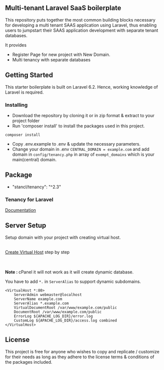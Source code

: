 ## Multi-tenant Laravel SaaS boilerplate

This repository puts together the most common building blocks necessary for developing a multi tenant SAAS application using Laravel, thus enabling users to jumpstart their SAAS application development with separate tenant databases.

It provides

- Register Page for new project with New Domain.
- Multi tenancy with separate databases

## Getting Started
This starter boilerplate is built on Laravel 6.2. Hence, working knowledge of Laravel is required.

### Installing
- Download the repository by cloning it or in zip format & extract to your project folder
- Run 'composer install' to install the packages used in this project.

```
composer install     
```
- Copy .env.example to .env & update the necessary parameters.
- Change your domain in .env `CENTRAL_DOMAIN = example.com` and add domain in `config/tenancy.php` in array of `exempt_domains` which is your main(central) domain.

## Package
- "stancl/tenancy": "^2.3"
<h3>Tenancy for Laravel</h3> 
<a href="https://tenancyforlaravel.com/">Documentation</a>

## Server Setup
Setup domain with your project with creating virtual host.

<br><a href="https://www.digitalocean.com/community/tutorials/how-to-set-up-apache-virtual-hosts-on-ubuntu-18-04">Create Virtual Host</a> step by step

<br><br><b>Note : </b> cPanel it will not work as it will create dynamic database.

You have to add `*.` in `ServerAlias` to support dynamic subdomains.

```
<VirtualHost *:80>
    ServerAdmin webmaster@localhost
    ServerName example.com
    ServerAlias *.example.com
    VirtualDocumentRoot /var/www/example.com/public
    DocumentRoot /var/www/example.com/public
    ErrorLog ${APACHE_LOG_DIR}/error.log
    CustomLog ${APACHE_LOG_DIR}/access.log combined
</VirtualHost>
```

## License

This project is free for anyone who wishes to copy and replicate / customize for their needs as long as they adhere to the license terms & conditions of the packages included.
